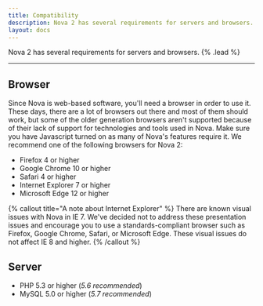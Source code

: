 ```yaml
---
title: Compatibility
description: Nova 2 has several requirements for servers and browsers.
layout: docs
---
```


Nova 2 has several requirements for servers and browsers. {% .lead %}

---

## Browser

Since Nova is web-based software, you'll need a browser in order to use it. These days, there are a lot of browsers out there and most of them should work, but some of the older generation browsers aren't supported because of their lack of support for technologies and tools used in Nova. Make sure you have Javascript turned on as many of Nova's features require it. We recommend one of the following browsers for Nova 2:

- Firefox 4 or higher
- Google Chrome 10 or higher
- Safari 4 or higher
- Internet Explorer 7 or higher
- Microsoft Edge 12 or higher

{% callout title="A note about Internet Explorer" %}
There are known visual issues with Nova in IE 7. We've decided not to address these presentation issues and encourage you to use a standards-compliant browser such as Firefox, Google Chrome, Safari, or Microsoft Edge. These visual issues do not affect IE 8 and higher.
{% /callout %}

## Server

- PHP 5.3 or higher (*5.6 recommended*)
- MySQL 5.0 or higher (*5.7 recommended*)
